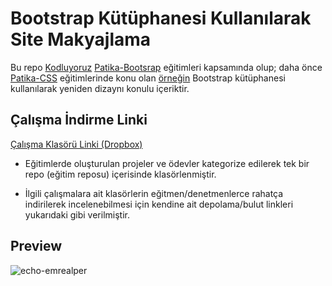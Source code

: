 # Bootstrap Kütüphanesi Kullanılarak Site Makyajlama

Bu repo [Kodluyoruz](https://www.kodluyoruz.org) [Patika-Bootsrap](https://app.patika.dev/courses/bootstrap) eğitimleri kapsamında olup;  daha önce [Patika-CSS](https://app.patika.dev/courses/css) eğitimlerinde konu olan [örneğin](https://github.com/echo-emrealper/patika-calismalari/tree/main/patika-css-make-up-bookstore) Bootstrap kütüphanesi kullanılarak yeniden dizaynı konulu içeriktir.

## Çalışma İndirme Linki

[Çalışma Klasörü Linki (Dropbox)]()

* Eğitimlerde oluşturulan projeler ve ödevler kategorize edilerek tek bir repo (eğitim reposu) içerisinde klasörlenmiştir.

* İlgili çalışmalara ait klasörlerin eğitmen/denetmenlerce rahatça indirilerek incelenebilmesi için kendine ait depolama/bulut linkleri yukarıdaki gibi verilmiştir.

## Preview

![echo-emrealper]()

